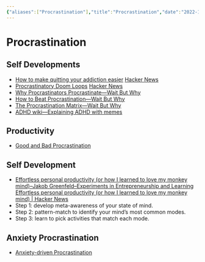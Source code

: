 ```yaml
---
{"aliases":["Procrastination"],"title":"Procrastination","date":"2022-10-11","tags":["procrastination"],"dg-publish":true,"permalink":"/procrastination/","dgPassFrontmatter":true}
---
```



# Procrastination

## Self Developments

- [How to make quitting your addiction easier](https://www.deprocrastination.co/blog/how-to-make-quitting-your-addiction-easier) [Hacker News](https://news.ycombinator.com/item?id=29850020)
- [Procrastinatory Doom Loops](https://brennancolberg.com/blog/procrastinatory-doom-loops) [Hacker News](https://news.ycombinator.com/item?id=29818894)
- [Why Procrastinators Procrastinate—Wait But Why](https://waitbutwhy.com/2013/10/why-procrastinators-procrastinate.html)
- [How to Beat Procrastination—Wait But Why](https://waitbutwhy.com/2013/11/how-to-beat-procrastination.html)
- [The Procrastination Matrix—Wait But Why](https://waitbutwhy.com/2015/03/procrastination-matrix.html)
- [ADHD wiki—Explaining ADHD with memes](https://romankogan.net/adhd/)

## Productivity

- [Good and Bad Procrastination](http://paulgraham.com/procrastination.html)

## Self Development

- [Effortless personal productivity (or how I learned to love my monkey mind)–Jakob Greenfeld–Experiments in Entrepreneurship and Learning](https://jakobgreenfeld.com/personal-productivity) [Effortless personal productivity (or how I learned to love my monkey mind) | Hacker News](https://news.ycombinator.com/item?id=29965957)
- Step 1: develop meta-awareness of your state of mind.
- Step 2: pattern-match to identify your mind’s most common modes.
- Step 3: learn to pick activities that match each mode.

## Anxiety Procrastination

- [Anxiety-driven Procrastination](https://embed.kumu.io/1feca726268dbbda0f905fb7be844e5e#anxiety-driven-procrastination)
